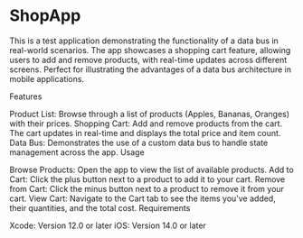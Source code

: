# ShopApp
This is a test application demonstrating the functionality of a data bus in real-world scenarios. The app showcases a shopping cart feature, allowing users to add and remove products, with real-time updates across different screens. Perfect for illustrating the advantages of a data bus architecture in mobile applications.

Features

Product List: Browse through a list of products (Apples, Bananas, Oranges) with their prices.
Shopping Cart: Add and remove products from the cart. The cart updates in real-time and displays the total price and item count.
Data Bus: Demonstrates the use of a custom data bus to handle state management across the app.
Usage

Browse Products: Open the app to view the list of available products.
Add to Cart: Click the plus button next to a product to add it to your cart.
Remove from Cart: Click the minus button next to a product to remove it from your cart.
View Cart: Navigate to the Cart tab to see the items you've added, their quantities, and the total cost.
Requirements

Xcode: Version 12.0 or later
iOS: Version 14.0 or later
